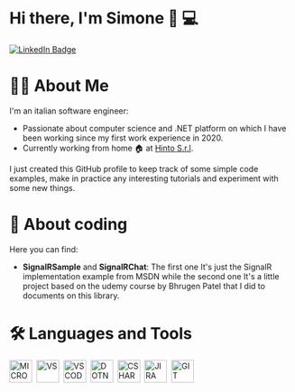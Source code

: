 # Hi there, I'm Simone 👋 :computer:

<div id="badges">
  <a href="//linkedin.com/in/simone-cappelletti">
    <img src="https://img.shields.io/badge/LinkedIn-blue?style=for-the-badge&logo=linkedin&logoColor=white" alt="LinkedIn Badge"/>
  </a>
</div>

# 👨‍💻 About Me
I'm an italian software engineer:
- Passionate about computer science and .NET platform on which I have been working since my first work experience in 2020.
- Currently working from home 🏠 at [Hinto S.r.l](https://www.hintogroup.eu/it).

I just created this GitHub profile to keep track of some simple code examples, make in practice any interesting tutorials and experiment with some new things.

# :bug: About coding
Here you can find:
- <b>SignalRSample</b> and <b>SignalRChat</b>: The first one It's just the SignalR implementation example from MSDN while the second one It's a little project based on the udemy course by Bhrugen Patel that I did to documents on this library.

# :hammer_and_wrench: Languages and Tools

<div>
  <img src="https://cdn.jsdelivr.net/gh/devicons/devicon/icons/dot-net/dot-net-plain.svg" title="MICROSOFT" alt="MICROSOFT" width="40" height="40"/>&nbsp;
  <img src="https://cdn.jsdelivr.net/gh/devicons/devicon/icons/visualstudio/visualstudio-plain.svg" title="VS" alt="VS" width="40" height="40"/>&nbsp;
  <img src="https://cdn.jsdelivr.net/gh/devicons/devicon/icons/vscode/vscode-original.svg" title="VSCODE" alt="VSCODE" width="40" height="40"/>&nbsp;
  <img src="https://cdn.jsdelivr.net/gh/devicons/devicon/icons/dotnetcore/dotnetcore-original.svg" title="DOTNET" alt="DOTNET" width="40" height="40"/>&nbsp;
  <img src="https://cdn.jsdelivr.net/gh/devicons/devicon/icons/csharp/csharp-plain.svg" title="CSHARP" alt="CSHARP" width="40" height="40"/>&nbsp;
  <img src="https://cdn.jsdelivr.net/gh/devicons/devicon/icons/jira/jira-plain-wordmark.svg" title="JIRA" alt="JIRA" width="40" height="40"/>&nbsp;
  <img src="https://cdn.jsdelivr.net/gh/devicons/devicon/icons/git/git-plain.svg" title="GIT" alt="GIT" width="40" height="40"/>&nbsp;
</div>
